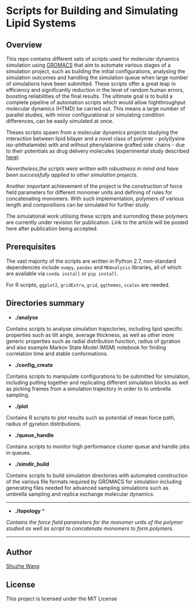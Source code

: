 # Scripts for Building and Simulating Lipid Systems

## Overview

This repo contains different sets of scripts used for molecular dynamics simulation using [GROMACS](www.gromacs.org) that aim to automate various stages of a simulation project, such as building the initial configurations, analysing the simulation outcomes and handling the simulation queue when large number of simulations have been submitted. These scripts offer a great leap in efficiency and significantly reduction in the level of random human errors, boosting reliabilities of the final results. The ultimate goal is to build a complete pipeline of automation scripts which would allow highthroughput molecular dynamics (HTMD) be carried out. This means a large number of parallel studies, with minor configurational or simulating condition differences, can be easily simulated at once.

Theses scripts spawn from a molecular dynamics projects studying the interaction between lipid bilayer and a novel class of polymer - poly(lysine iso-phthalamide) with and without phenylalanine grafted side chains - due to their potentials as drug delivery molecules (experimental study described [here](http://pubs.rsc.org/en/Content/ArticleLanding/2009/JM/b902822f#!divAbstract)).

*Nevertheless,the scripts were written with robustness in mind and have been successfully applied to other simulation projects.*

Another important achievement of the project is the construction of force field parameters for different monomer units and defining of rules for concatenating monomers. With such implementation, polymers of various length and compositions can be simulated for further study.


The simulational work utilising these scripts and surronding these polymers are currently under revision for publication. Link to the article will be posted here after publication being accepted.

## Prerequisites
The vast majority of the scripts are written in Python 2.7, non-standard dependencies include `numpy`, `pandas` and `MDAnalysis` libraries, all of which are available via `conda install` or `pip install`.

For R scripts, `ggplot2`, `gridExtra`, `grid`, `ggthemes`, `scales` are needed.

## Directories summary

-  **./analyse**

Contains scripts to analyse simulation trajectories, including lipid specific properties such as tilt angle, average thickness, as well as other more generic properties such as radial distribution function, radius of gyration and also example Markov State Model (MSM) notebook for finding correlation time and stable conformations.

-  **./config_create**

Contains scripts to manipulate configurations to be submitted for simulation, including putting together and replicating different simulation blocks as well as picking frames from a simulation trajectory in order to to umbrella sampling.


-  **./plot**

Contains R scripts to plot results such as potential of mean force path, radius of gyration distributions.

-  **./queue_handle**

Contains scripts to monitor high performance cluster queue and handle jobs in queues.

-  **./simdir_build**

Contains scripts to build simulation directories with automated construction of the various file formats required by GROMACS for simulation including generating files needed for advanced sampling simulations such as umbrella sampling and replica exchange molecular dynamics.

---

-  **./topology** *

*Contains the force field parameters for the monomer units of the polymer studied as well as script to concatenate monomers to form polymers.*

---

## Author

[Shuzhe Wang](linkedin)

## License

This project is licensed under the MIT License
